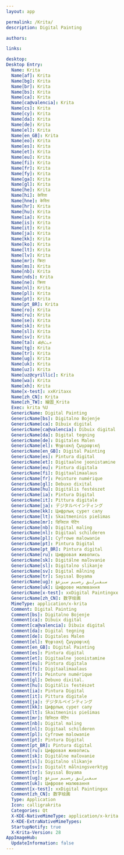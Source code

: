 ```yaml
---
layout: app

permalink: /Krita/
description: Digital Painting

authors:

links:

desktop:
Desktop Entry:
  Name: Krita
  Name[af]: Krita
  Name[bg]: Krita
  Name[br]: Krita
  Name[bs]: Krita
  Name[ca]: Krita
  Name[ca@valencia]: Krita
  Name[cs]: Krita
  Name[cy]: Krita
  Name[da]: Krita
  Name[de]: Krita
  Name[el]: Krita
  Name[en_GB]: Krita
  Name[eo]: Krita
  Name[es]: Krita
  Name[et]: Krita
  Name[eu]: Krita
  Name[fi]: Krita
  Name[fr]: Krita
  Name[fy]: Krita
  Name[ga]: Krita
  Name[gl]: Krita
  Name[he]: Krita
  Name[hi]: केरिता
  Name[hne]: केरिता
  Name[hr]: Krita
  Name[hu]: Krita
  Name[ia]: Krita
  Name[is]: Krita
  Name[it]: Krita
  Name[ja]: Krita
  Name[kk]: Krita
  Name[ko]: Krita
  Name[lt]: Krita
  Name[lv]: Krita
  Name[mr]: क्रिटा
  Name[ms]: Krita
  Name[nb]: Krita
  Name[nds]: Krita
  Name[ne]: क्रिता
  Name[nl]: Krita
  Name[pl]: Krita
  Name[pt]: Krita
  Name[pt_BR]: Krita
  Name[ro]: Krita
  Name[ru]: Krita
  Name[se]: Krita
  Name[sk]: Krita
  Name[sl]: Krita
  Name[sv]: Krita
  Name[ta]: கிரிட்டா
  Name[tg]: Krita
  Name[tr]: Krita
  Name[ug]: Krita
  Name[uk]: Krita
  Name[uz]: Krita
  Name[uz@cyrillic]: Krita
  Name[wa]: Krita
  Name[xh]: Krita
  Name[x-test]: xxKritaxx
  Name[zh_CN]: Krita
  Name[zh_TW]: 繪圖_Krita
  Exec: krita %U
  GenericName: Digital Painting
  GenericName[bs]: Digitalno Bojenje
  GenericName[ca]: Dibuix digital
  GenericName[ca@valencia]: Dibuix digital
  GenericName[da]: Digital tegning
  GenericName[de]: Digitales Malen
  GenericName[el]: Ψηφιακή ζωγραφική
  GenericName[en_GB]: Digital Painting
  GenericName[es]: Pintura digital
  GenericName[et]: Digitaalne joonistamine
  GenericName[eu]: Pintura digitala
  GenericName[fi]: Digitaalimaalaus
  GenericName[fr]: Peinture numérique
  GenericName[gl]: Debuxo dixital
  GenericName[hu]: Digitális festészet
  GenericName[ia]: Pintura Digital
  GenericName[it]: Pittura digitale
  GenericName[ja]: デジタルペインティング
  GenericName[kk]: Цифрлық сурет салу
  GenericName[lt]: Skaitmeninis piešimas
  GenericName[mr]: डिजिटल पेंटिंग
  GenericName[nb]: Digital maling
  GenericName[nl]: Digitaal schilderen
  GenericName[pl]: Cyfrowe malowanie
  GenericName[pt]: Pintura Digital
  GenericName[pt_BR]: Pintura digital
  GenericName[ru]: Цифровая живопись
  GenericName[sk]: Digitálne maľovanie
  GenericName[sl]: Digitalno slikanje
  GenericName[sv]: Digital målning
  GenericName[tr]: Sayısal Boyama
  GenericName[ug]: سىفىرلىق رەسىم سىزغۇ
  GenericName[uk]: Цифрове малювання
  GenericName[x-test]: xxDigital Paintingxx
  GenericName[zh_CN]: 数字绘画
  MimeType: application/x-krita
  Comment: Digital Painting
  Comment[bs]: Digitalno Bojenje
  Comment[ca]: Dibuix digital
  Comment[ca@valencia]: Dibuix digital
  Comment[da]: Digital tegning
  Comment[de]: Digitales Malen
  Comment[el]: Ψηφιακή ζωγραφική
  Comment[en_GB]: Digital Painting
  Comment[es]: Pintura digital
  Comment[et]: Digitaalne joonistamine
  Comment[eu]: Pintura digitala
  Comment[fi]: Digitaalimaalaus
  Comment[fr]: Peinture numérique
  Comment[gl]: Debuxo dixital.
  Comment[hu]: Digitális festészet
  Comment[ia]: Pintura Digital
  Comment[it]: Pittura digitale
  Comment[ja]: デジタルペインティング
  Comment[kk]: Цифрлық сурет салу
  Comment[lt]: Skaitmeninis piešimas
  Comment[mr]: डिजिटल पेंटिंग
  Comment[nb]: Digital maling
  Comment[nl]: Digitaal schilderen
  Comment[pl]: Cyfrowe malowanie
  Comment[pt]: Pintura Digital
  Comment[pt_BR]: Pintura digital
  Comment[ru]: Цифровая живопись
  Comment[sk]: Digitálne maľovanie
  Comment[sl]: Digitalno slikanje
  Comment[sv]: Digitalt målningsverktyg
  Comment[tr]: Sayısal Boyama
  Comment[ug]: سىفىرلىق رەسىم سىزغۇ
  Comment[uk]: Цифрове малювання
  Comment[x-test]: xxDigital Paintingxx
  Comment[zh_CN]: 数字绘画
  Type: Application
  Icon: calligrakrita
  Categories: Qt
  X-KDE-NativeMimeType: application/x-krita
  X-KDE-ExtraNativeMimeTypes: 
  StartupNotify: true
  X-Krita-Version: 28
AppImageHub:
  UpdateInformation: false
---
```

